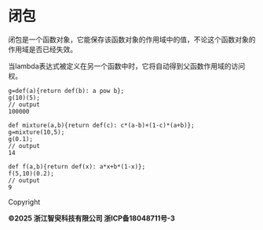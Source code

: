 # 闭包

闭包是一个函数对象，它能保存该函数对象的作用域中的值，不论这个函数对象的作用域是否已经失效。

当lambda表达式被定义在另一个函数中时，它将自动得到父函数作用域的访问权。

```
g=def(a){return def(b): a pow b};
g(10)(5);
// output
100000

def mixture(a,b){return def(c): c*(a-b)+(1-c)*(a+b)};
g=mixture(10,5);
g(0.1);
// output
14

def f(a,b){return def(x): a*x+b*(1-x)};
f(5,10)(0.2);
// output
9
```

Copyright

**©2025 浙江智臾科技有限公司 浙ICP备18048711号-3**
